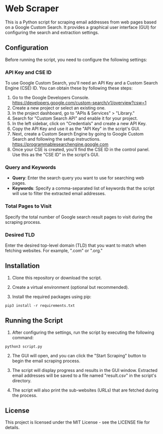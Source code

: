# Web Scraper

This is a Python script for scraping email addresses from web pages based on a Google Custom Search. It provides a graphical user interface (GUI) for configuring the search and extraction settings.

## Configuration

Before running the script, you need to configure the following settings:

### API Key and CSE ID

To use Google Custom Search, you'll need an API Key and a Custom Search Engine (CSE) ID. You can obtain these by following these steps:

1. Go to the Google Developers Console.
https://developers.google.com/custom-search/v1/overview?csw=1
3. Create a new project or select an existing one.
4. In the project dashboard, go to "APIs & Services" > "Library."
5. Search for "Custom Search API" and enable it for your project.
6. In the left sidebar, click on "Credentials" and create a new API Key.
7. Copy the API Key and use it as the "API Key" in the script's GUI.
8. Next, create a Custom Search Engine by going to Google Custom Search and following the setup instructions.
https://programmablesearchengine.google.com
9. Once your CSE is created, you'll find the CSE ID in the control panel. Use this as the "CSE ID" in the script's GUI.

### Query and Keywords

- **Query**: Enter the search query you want to use for searching web pages.
- **Keywords**: Specify a comma-separated list of keywords that the script will use to filter the extracted email addresses.

### Total Pages to Visit

Specify the total number of Google search result pages to visit during the scraping process.

### Desired TLD

Enter the desired top-level domain (TLD) that you want to match when fetching websites. For example, ".com" or ".org."

## Installation

1. Clone this repository or download the script.

2. Create a virtual environment (optional but recommended).

3. Install the required packages using pip:

```pip3 install -r requirements.txt```


## Running the Script

1. After configuring the settings, run the script by executing the following command:

```python3 script.py```

2. The GUI will open, and you can click the "Start Scraping" button to begin the email scraping process.

3. The script will display progress and results in the GUI window. Extracted email addresses will be saved to a file named "result.csv" in the script's directory.

4. The script will also print the sub-websites (URLs) that are fetched during the process.

## License

This project is licensed under the MIT License - see the LICENSE file for details.
